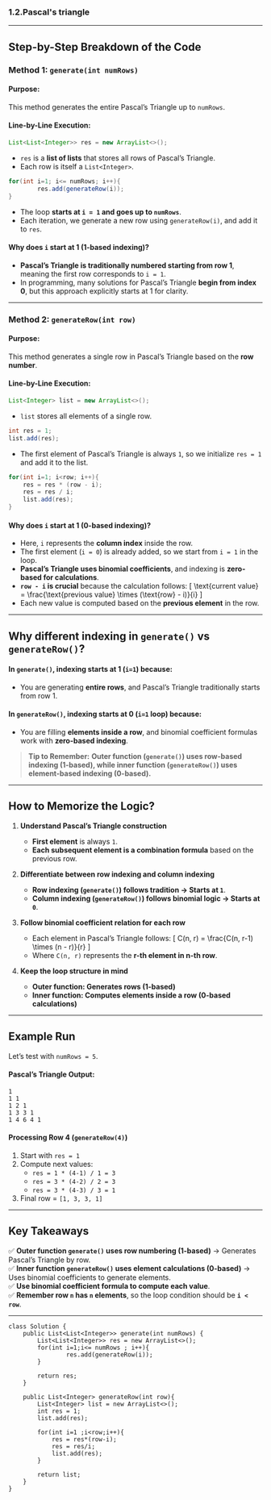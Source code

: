 ### 1.2.Pascal's triangle

---

## **Step-by-Step Breakdown of the Code**
### **Method 1: `generate(int numRows)`**
#### **Purpose:**  
This method generates the entire Pascal’s Triangle up to `numRows`.

#### **Line-by-Line Execution:**
```java
List<List<Integer>> res = new ArrayList<>();
```
- `res` is a **list of lists** that stores all rows of Pascal’s Triangle.
- Each row is itself a `List<Integer>`.

```java
for(int i=1; i<= numRows; i++){
        res.add(generateRow(i));
}
```
- The loop **starts at `i = 1` and goes up to `numRows`**.
- Each iteration, we generate a new row using `generateRow(i)`, and add it to `res`.

#### **Why does `i` start at 1 (1-based indexing)?**
- **Pascal’s Triangle is traditionally numbered starting from row 1**, meaning the first row corresponds to `i = 1`.
- In programming, many solutions for Pascal’s Triangle **begin from index 0**, but this approach explicitly starts at 1 for clarity.

---

### **Method 2: `generateRow(int row)`**
#### **Purpose:**  
This method generates a single row in Pascal’s Triangle based on the **row number**.

#### **Line-by-Line Execution:**
```java
List<Integer> list = new ArrayList<>();
```
- `list` stores all elements of a single row.

```java
int res = 1;
list.add(res);
```
- The first element of Pascal’s Triangle is always `1`, so we initialize `res = 1` and add it to the list.

```java
for(int i=1; i<row; i++){
    res = res * (row - i);
    res = res / i;
    list.add(res);
}
```
#### **Why does `i` start at 1 (0-based indexing)?**
- Here, `i` represents the **column index** inside the row.
- The first element (`i = 0`) is already added, so we start from `i = 1` in the loop.
- **Pascal’s Triangle uses binomial coefficients**, and indexing is **zero-based for calculations**.
- **`row - i` is crucial** because the calculation follows:
  \[
  \text{current value} = \frac{\text{previous value} \times (\text{row} - i)}{i}
  \]
- Each new value is computed based on the **previous element** in the row.

---

## **Why different indexing in `generate()` vs `generateRow()`?**
#### **In `generate()`, indexing starts at 1 (`i=1`) because:**
- You are generating **entire rows**, and Pascal’s Triangle traditionally starts from row 1.

#### **In `generateRow()`, indexing starts at 0 (`i=1` loop) because:**
- You are filling **elements inside a row**, and binomial coefficient formulas work with **zero-based indexing**.

> **Tip to Remember:** **Outer function (`generate()`) uses row-based indexing (1-based), while inner function (`generateRow()`) uses element-based indexing (0-based).**

---

## **How to Memorize the Logic?**
1. **Understand Pascal’s Triangle construction**  
   - **First element** is always `1`.  
   - **Each subsequent element is a combination formula** based on the previous row.

2. **Differentiate between row indexing and column indexing**  
   - **Row indexing (`generate()`) follows tradition → Starts at `1`**.  
   - **Column indexing (`generateRow()`) follows binomial logic → Starts at `0`**.

3. **Follow binomial coefficient relation for each row**  
   - Each element in Pascal’s Triangle follows:
     \[
     C(n, r) = \frac{C(n, r-1) \times (n - r)}{r}
     \]
   - Where `C(n, r)` represents the **r-th element in n-th row**.

4. **Keep the loop structure in mind**  
   - **Outer function: Generates rows (1-based)**  
   - **Inner function: Computes elements inside a row (0-based calculations)**  

---

## **Example Run**
Let’s test with `numRows = 5`.

#### **Pascal’s Triangle Output:**
```
1
1 1
1 2 1
1 3 3 1
1 4 6 4 1
```

#### **Processing Row 4 (`generateRow(4)`)**
1. Start with `res = 1`
2. Compute next values:
   - `res = 1 * (4-1) / 1 = 3`
   - `res = 3 * (4-2) / 2 = 3`
   - `res = 3 * (4-3) / 3 = 1`
3. Final row = `[1, 3, 3, 1]`

---

## **Key Takeaways**
✅ **Outer function `generate()` uses row numbering (1-based)** → Generates Pascal’s Triangle by row.  
✅ **Inner function `generateRow()` uses element calculations (0-based)** → Uses binomial coefficients to generate elements.  
✅ **Use binomial coefficient formula to compute each value**.  
✅ **Remember row `n` has `n` elements**, so the loop condition should be **`i < row`**.  

---

```
class Solution {
    public List<List<Integer>> generate(int numRows) {
        List<List<Integer>> res = new ArrayList<>();
        for(int i=1;i<= numRows ; i++){
                res.add(generateRow(i));
        }

        return res;
    }

    public List<Integer> generateRow(int row){
        List<Integer> list = new ArrayList<>();
        int res = 1;
        list.add(res);

        for(int i=1 ;i<row;i++){
            res = res*(row-i);
            res = res/i;
            list.add(res);
        }

        return list;
    }
}
```
